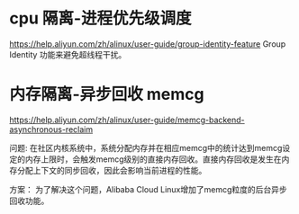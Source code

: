 
# cpu 隔离-进程优先级调度
https://help.aliyun.com/zh/alinux/user-guide/group-identity-feature
Group Identity 功能来避免超线程干扰。


# 内存隔离-异步回收 memcg
https://help.aliyun.com/zh/alinux/user-guide/memcg-backend-asynchronous-reclaim

问题:
在社区内核系统中，系统分配内存并在相应memcg中的统计达到memcg设定的内存上限时，会触发memcg级别的直接内存回收。直接内存回收是发生在内存分配上下文的同步回收，因此会影响当前进程的性能。

方案：
为了解决这个问题，Alibaba Cloud Linux增加了memcg粒度的后台异步回收功能。

